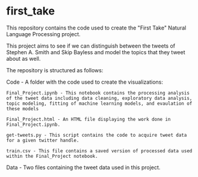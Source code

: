 # first_take

This repository contains the code used to create the "First Take" Natural Language Processing project.

This project aims to see if we can distinguish between the tweets of Stephen A. Smith and Skip Bayless and model the topics that they tweet about as well. 

The repository is structured as follows:

Code - A folder with the code used to create the visualizations:

	Final_Project.ipynb - This notebook contains the processing analysis of the tweet data including data cleaning, exploratory data analysis, topic modeling, fitting of machine learning models, and evaulation of these models
	
	Final_Project.html - An HTML file displaying the work done in Final_Project.ipynb.
	
	get-tweets.py - This script contains the code to acquire tweet data for a given twitter handle.
	
	train.csv - This file contains a saved version of processed data used within the Final_Project notebook.

Data - Two files containing the tweet data used in this project.

